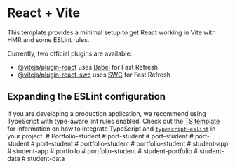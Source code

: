# React + Vite

This template provides a minimal setup to get React working in Vite with HMR and some ESLint rules.

Currently, two official plugins are available:

- [@vitejs/plugin-react](https://github.com/vitejs/vite-plugin-react/blob/main/packages/plugin-react) uses [Babel](https://babeljs.io/) for Fast Refresh
- [@vitejs/plugin-react-swc](https://github.com/vitejs/vite-plugin-react/blob/main/packages/plugin-react-swc) uses [SWC](https://swc.rs/) for Fast Refresh

## Expanding the ESLint configuration

If you are developing a production application, we recommend using TypeScript with type-aware lint rules enabled. Check out the [TS template](https://github.com/vitejs/vite/tree/main/packages/create-vite/template-react-ts) for information on how to integrate TypeScript and [`typescript-eslint`](https://typescript-eslint.io) in your project.
#   P o r t f o l i o - s t u d e n t  
 #   p o r t - s t u d e n t  
 #   p o r t - s t u d e n t  
 #   p o r t - s t u d e n t  
 #   p o r t - s t u d e n t  
 #   p o r t f o l i o - s t u d e n t  
 #   p o r t f o l i o - s t u d e n t  
 #   s t u d e n t - a p p  
 #   s t u d e n t - a p p  
 #   p o r t f o i l o  
 #   p o r t f o l i o - s t u d e n t  
 #   s t u d e n t - p o r t f o l i o  
 #   s t u d e n t - d a t a  
 #   s t u d e n t - d a t a  
 